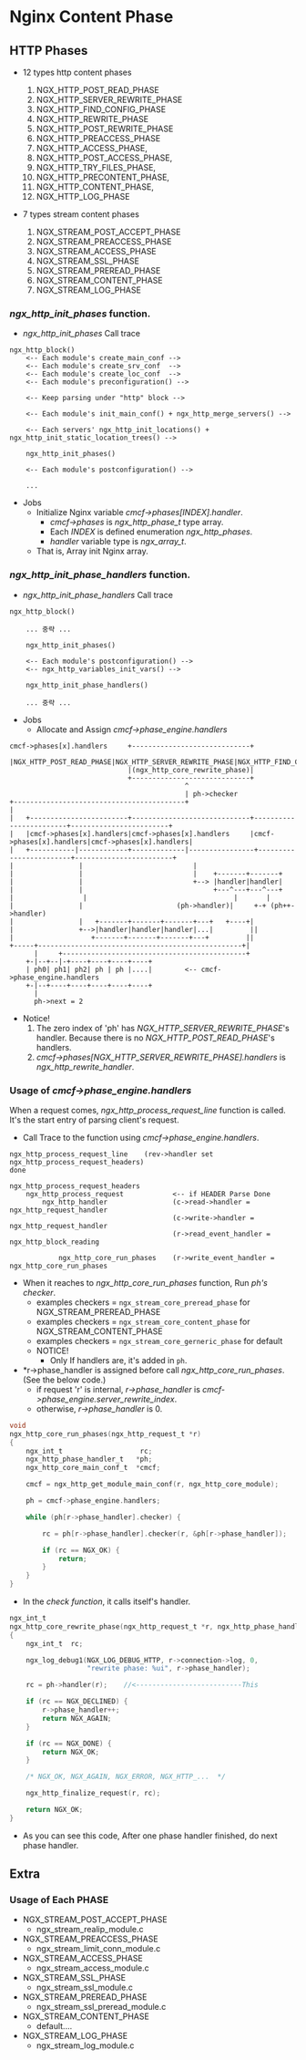 <link rel="stylesheet" type="text/css" media="all" href="https://shlomo90.github.io/homepage.css" />

# Nginx Content Phase

## HTTP Phases

* 12 types http content phases
    1. NGX_HTTP_POST_READ_PHASE
    2. NGX_HTTP_SERVER_REWRITE_PHASE
    3. NGX_HTTP_FIND_CONFIG_PHASE
    4. NGX_HTTP_REWRITE_PHASE
    5. NGX_HTTP_POST_REWRITE_PHASE
    6. NGX_HTTP_PREACCESS_PHASE
    7. NGX_HTTP_ACCESS_PHASE,
    8. NGX_HTTP_POST_ACCESS_PHASE,
    9. NGX_HTTP_TRY_FILES_PHASE,
    10. NGX_HTTP_PRECONTENT_PHASE,
    11. NGX_HTTP_CONTENT_PHASE,
    12. NGX_HTTP_LOG_PHASE

* 7 types stream content phases
    1. NGX_STREAM_POST_ACCEPT_PHASE
    2. NGX_STREAM_PREACCESS_PHASE
    3. NGX_STREAM_ACCESS_PHASE
    4. NGX_STREAM_SSL_PHASE
    5. NGX_STREAM_PREREAD_PHASE
    6. NGX_STREAM_CONTENT_PHASE
    7. NGX_STREAM_LOG_PHASE
 

### *ngx_http_init_phases* function.

* *ngx_http_init_phases* Call trace

```
ngx_http_block()
    <-- Each module's create_main_conf -->
    <-- Each module's create_srv_conf  -->
    <-- Each module's create_loc_conf  -->
    <-- Each module's preconfiguration() -->

    <-- Keep parsing under "http" block -->

    <-- Each module's init_main_conf() + ngx_http_merge_servers() -->

    <-- Each servers' ngx_http_init_locations() + ngx_http_init_static_location_trees() -->

    ngx_http_init_phases()

    <-- Each module's postconfiguration() -->

    ...
```

* Jobs
    * Initialize Nginx variable *cmcf->phases[INDEX].handler*.
        * *cmcf->phases* is *ngx_http_phase_t* type array.
        * Each *INDEX* is defined enumeration *ngx_http_phases*.
        * *handler* variable type is *ngx_array_t*.
    * That is, Array init Nginx array.

### *ngx_http_init_phase_handlers* function.

* *ngx_http_init_phase_handlers* Call trace

```
ngx_http_block()

    ... 중략 ...

    ngx_http_init_phases()

    <-- Each module's postconfiguration() -->
    <-- ngx_http_variables_init_vars() -->

    ngx_http_init_phase_handlers()

    ... 중략 ...
```

* Jobs
    * Allocate and Assign *cmcf->phase_engine.handlers*

```
cmcf->phases[x].handlers     +-----------------------------+
    |NGX_HTTP_POST_READ_PHASE|NGX_HTTP_SERVER_REWRITE_PHASE|NGX_HTTP_FIND_CONFIG_PHASE|NGX_HTTP_REWRITE_PHASE|
                             |(ngx_http_core_rewrite_phase)|
                             +-----------------------------+
                                           ^
                                           | ph->checker 
+------------------------------------------+
|
|   +------------------------+-----------------------------+------------------------+------------------------+
|   |cmcf->phases[x].handlers|cmcf->phases[x].handlers     |cmcf->phases[x].handlers|cmcf->phases[x].handlers|
|   +-----------|------------+-------------|----------------+------------------------+------------------------+
|                |                           |
|                |                           |    +-------+-------+
|                |                           +--> |handler|handler|
|                |                                +---^---+---^---+
|                 |                                    |       |
|                |                       (ph->handler)|     +-+ (ph++->handler)
|                |   +-------+-------+-------+---+   +----+|
|                +-->|handler|handler|handler|...|         ||
|                   +-------+-------+-------+---+         ||
+-----+--------------------------------------------------+|
      |     +---------------------------------------------+
    +-|--+--|-+----+----+----+----+    
    | ph0| ph1| ph2| ph | ph |....|        <-- cmcf->phase_engine.handlers
    +-|--+----+----+----+----+----+
      |
      ph->next = 2

```

* Notice!
    1. The zero index of 'ph' has *NGX_HTTP_SERVER_REWRITE_PHASE*'s handler.
       Because there is no *NGX_HTTP_POST_READ_PHASE*'s handlers.
    2. *cmcf->phases[NGX_HTTP_SERVER_REWRITE_PHASE].handlers* is *ngx_http_rewrite_handler*.

### Usage of *cmcf->phase_engine.handlers*

When a request comes, *ngx_http_process_request_line* function is called.
It's the start entry of parsing client's request.

* Call Trace to the function using *cmcf->phase_engine.handlers*.

```
ngx_http_process_request_line    (rev->handler set ngx_http_process_request_headers)
done

ngx_http_process_request_headers            
    ngx_http_process_request            <-- if HEADER Parse Done
        ngx_http_handler                (c->read->handler = ngx_http_request_handler
                                        (c->write->handler = ngx_http_request_handler
                                        (r->read_event_handler = ngx_http_block_reading

            ngx_http_core_run_phases    (r->write_event_handler = ngx_http_core_run_phases
```

* When it reaches to *ngx_http_core_run_phases* function, Run *ph's checker*.
    * examples checkers = `ngx_stream_core_preread_phase` for NGX_STREAM_PREREAD_PHASE
    * examples checkers = `ngx_stream_core_content_phase` for NGX_STREAM_CONTENT_PHASE
    * examples checkers = `ngx_stream_core_gerneric_phase` for default
    * NOTICE!
        * Only If handlers are, it's added in `ph`.
* *r->phase_handler is assigned before call *ngx_http_core_run_phases*. (See the below code.)
    * if request 'r' is internal, *r->phase_handler* is *cmcf->phase_engine.server_rewrite_index*.
    * otherwise, *r->phase_handler* is 0.

```c
void
ngx_http_core_run_phases(ngx_http_request_t *r)
{
    ngx_int_t                   rc;
    ngx_http_phase_handler_t   *ph;
    ngx_http_core_main_conf_t  *cmcf;

    cmcf = ngx_http_get_module_main_conf(r, ngx_http_core_module);

    ph = cmcf->phase_engine.handlers;

    while (ph[r->phase_handler].checker) {

        rc = ph[r->phase_handler].checker(r, &ph[r->phase_handler]);

        if (rc == NGX_OK) {
            return;
        }
    }
}
```

* In the *check function*, it calls itself's handler.

```c
ngx_int_t
ngx_http_core_rewrite_phase(ngx_http_request_t *r, ngx_http_phase_handler_t *ph)
{
    ngx_int_t  rc;

    ngx_log_debug1(NGX_LOG_DEBUG_HTTP, r->connection->log, 0,
                   "rewrite phase: %ui", r->phase_handler);

    rc = ph->handler(r);    //<--------------------------This

    if (rc == NGX_DECLINED) {
        r->phase_handler++;
        return NGX_AGAIN;
    }

    if (rc == NGX_DONE) {
        return NGX_OK;
    }

    /* NGX_OK, NGX_AGAIN, NGX_ERROR, NGX_HTTP_...  */

    ngx_http_finalize_request(r, rc);

    return NGX_OK;
}
```

* As you can see this code, After one phase handler finished, do next phase handler.

## Extra

### Usage of Each PHASE

* NGX_STREAM_POST_ACCEPT_PHASE
    * ngx_stream_realip_module.c
* NGX_STREAM_PREACCESS_PHASE
    * ngx_stream_limit_conn_module.c
* NGX_STREAM_ACCESS_PHASE
    * ngx_stream_access_module.c
* NGX_STREAM_SSL_PHASE
    * ngx_stream_ssl_module.c
* NGX_STREAM_PREREAD_PHASE
    * ngx_stream_ssl_preread_module.c
* NGX_STREAM_CONTENT_PHASE
    * default....
* NGX_STREAM_LOG_PHASE
    * ngx_stream_log_module.c
